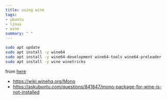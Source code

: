 ```yaml
---
title: using wine
tags:
- ubuntu
- linux
- wine
summary: " "
---
```


```bash
sudo apt update
sudo apt install -y wine64 
sudo apt install -y wine64-development wine64-tools wine64-preloader 
sudo apt install -y wine winetricks
```

from [here](https://phoenixnap.com/kb/how-to-install-wine-on-ubuntu)

* <https://wiki.winehq.org/Mono>
* <https://askubuntu.com/questions/841847/mono-package-for-wine-is-not-installed>
